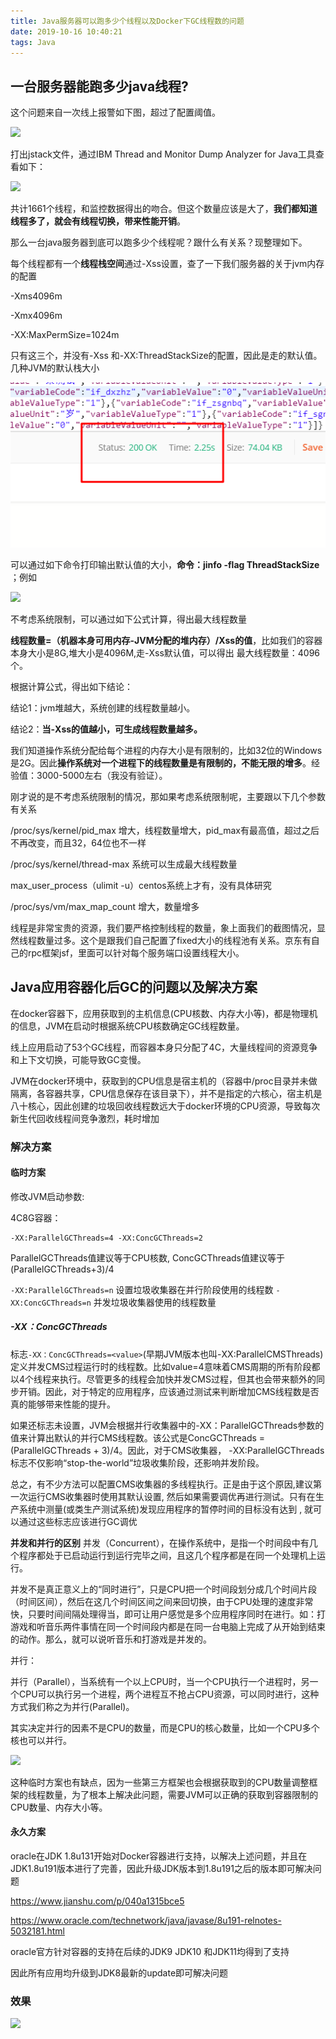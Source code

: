 ```yaml
---
title: Java服务器可以跑多少个线程以及Docker下GC线程数的问题
date: 2019-10-16 10:40:21
tags: Java
---
```


## 一台服务器能跑多少java线程?

这个问题来自一次线上报警如下图，超过了配置阈值。

![](1.png)

打出jstack文件，通过IBM Thread and Monitor Dump Analyzer for Java工具查看如下：

![](2.png)



共计1661个线程，和监控数据得出的吻合。但这个数量应该是大了，**我们都知道线程多了，就会有线程切换，带来性能开销**。

那么一台java服务器到底可以跑多少个线程呢？跟什么有关系？现整理如下。

每个线程都有一个**线程栈空间**通过-Xss设置，查了一下我们服务器的关于jvm内存的配置

-Xms4096m

-Xmx4096m

-XX:MaxPermSize=1024m

只有这三个，并没有-Xss 和-XX:ThreadStackSize的配置，因此是走的默认值。几种JVM的默认栈大小

![](3.png)



可以通过如下命令打印输出默认值的大小，**命令：jinfo -flag ThreadStackSize** ；例如

![](4.png)



不考虑系统限制，可以通过如下公式计算，得出最大线程数量

**线程数量=（机器本身可用内存-JVM分配的堆内存）/Xss的值**，比如我们的容器本身大小是8G,堆大小是4096M,走-Xss默认值，可以得出 最大线程数量：4096个。

根据计算公式，得出如下结论：

结论1：jvm堆越大，系统创建的线程数量越小。

结论2：**当-Xss的值越小，可生成线程数量越多。**

我们知道操作系统分配给每个进程的内存大小是有限制的，比如32位的Windows是2G。因此**操作系统对一个进程下的线程数量是有限制的，不能无限的增多**。经验值：3000-5000左右（我没有验证）。

刚才说的是不考虑系统限制的情况，那如果考虑系统限制呢，主要跟以下几个参数有关系

/proc/sys/kernel/pid_max 增大，线程数量增大，pid_max有最高值，超过之后不再改变，而且32，64位也不一样

/proc/sys/kernel/thread-max 系统可以生成最大线程数量

max_user_process（ulimit -u）centos系统上才有，没有具体研究

/proc/sys/vm/max_map_count 增大，数量增多

线程是非常宝贵的资源，我们要严格控制线程的数量，象上面我们的截图情况，显然线程数量过多。这个是跟我们自己配置了fixed大小的线程池有关系。京东有自己的rpc框架jsf，里面可以针对每个服务端口设置线程大小。



## Java应用容器化后GC的问题以及解决方案

在docker容器下，应用获取到的主机信息(CPU核数、内存大小等)，都是物理机的信息，JVM在启动时根据系统CPU核数确定GC线程数量。

线上应用启动了53个GC线程，而容器本身只分配了4C，大量线程间的资源竞争和上下文切换，可能导致GC变慢。

JVM在docker环境中，获取到的CPU信息是宿主机的（容器中/proc目录并未做隔离，各容器共享，CPU信息保存在该目录下），并不是指定的六核心，宿主机是八十核心，因此创建的垃圾回收线程数远大于docker环境的CPU资源，导致每次新生代回收线程间竞争激烈，耗时增加


### 解决方案

#### 临时方案

修改JVM启动参数:

4C8G容器：

```
-XX:ParallelGCThreads=4 -XX:ConcGCThreads=2
```
ParallelGCThreads值建议等于CPU核数, ConcGCThreads值建议等于(ParallelGCThreads+3)/4

`-XX:ParallelGCThreads=n` 设置垃圾收集器在并行阶段使用的线程数
`-XX:ConcGCThreads=n` 并发垃圾收集器使用的线程数量

##### -XX：ConcGCThreads
标志`-XX：ConcGCThreads=<value>`(早期JVM版本也叫-XX:ParallelCMSThreads)定义并发CMS过程运行时的线程数。比如value=4意味着CMS周期的所有阶段都以4个线程来执行。尽管更多的线程会加快并发CMS过程，但其也会带来额外的同步开销。因此，对于特定的应用程序，应该通过测试来判断增加CMS线程数是否真的能够带来性能的提升。

如果还标志未设置，JVM会根据并行收集器中的-XX：ParallelGCThreads参数的值来计算出默认的并行CMS线程数。该公式是ConcGCThreads = (ParallelGCThreads + 3)/4。因此，对于CMS收集器， -XX:ParallelGCThreads标志不仅影响“stop-the-world”垃圾收集阶段，还影响并发阶段。

总之，有不少方法可以配置CMS收集器的多线程执行。正是由于这个原因,建议第一次运行CMS收集器时使用其默认设置, 然后如果需要调优再进行测试。只有在生产系统中测量(或类生产测试系统)发现应用程序的暂停时间的目标没有达到 , 就可以通过这些标志应该进行GC调优

**并发和并行的区别**
并发（Concurrent），在操作系统中，是指一个时间段中有几个程序都处于已启动运行到运行完毕之间，且这几个程序都是在同一个处理机上运行。

并发不是真正意义上的“同时进行”，只是CPU把一个时间段划分成几个时间片段（时间区间），然后在这几个时间区间之间来回切换，由于CPU处理的速度非常快，只要时间间隔处理得当，即可让用户感觉是多个应用程序同时在进行。如：打游戏和听音乐两件事情在同一个时间段内都是在同一台电脑上完成了从开始到结束的动作。那么，就可以说听音乐和打游戏是并发的。

并行：

并行（Parallel），当系统有一个以上CPU时，当一个CPU执行一个进程时，另一个CPU可以执行另一个进程，两个进程互不抢占CPU资源，可以同时进行，这种方式我们称之为并行(Parallel)。

其实决定并行的因素不是CPU的数量，而是CPU的核心数量，比如一个CPU多个核也可以并行。

![](5.jpg)

这种临时方案也有缺点，因为一些第三方框架也会根据获取到的CPU数量调整框架的线程数量，为了根本上解决此问题，需要JVM可以正确的获取到容器限制的CPU数量、内存大小等。

#### 永久方案
oracle在JDK 1.8u131开始对Docker容器进行支持，以解决上述问题，并且在JDK1.8u191版本进行了完善，因此升级JDK版本到1.8u191之后的版本即可解决问题

https://www.jianshu.com/p/040a1315bce5

https://www.oracle.com/technetwork/java/javase/8u191-relnotes-5032181.html

oracle官方针对容器的支持在后续的JDK9 JDK10 和JDK11均得到了支持

因此所有应用均升级到JDK8最新的update即可解决问题

### 效果
![](6.png)

